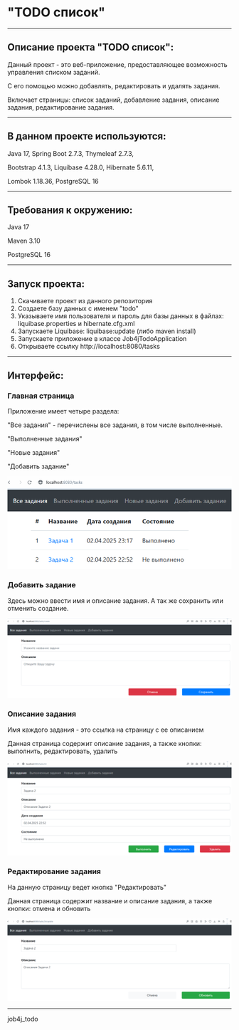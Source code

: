 # "TODO список"
***
## Описание проекта "TODO список":
Данный проект - это веб-приложение, предоставляющее возможность управления списком заданий.

С его помощью можно добавлять, редактировать и удалять задания.

Включает страницы: список заданий, добавление задания, описание задания, редактирование задания.
***
## В данном проекте используются:
Java 17, Spring Boot 2.7.3, Thymeleaf 2.7.3,

Bootstrap 4.1.3, Liquibase 4.28.0, Hibernate 5.6.11,

Lombok 1.18.36, PostgreSQL 16
***
## Требования к окружению:
Java 17

Maven 3.10

PostgreSQL 16
***
## Запуск проекта:
1. Скачиваете проект из данного репозитория
2. Создаете базу данных с именем "todo"
3. Указываете имя пользователя и пароль для базы данных в файлах:
   liquibase.properties и hibernate.cfg.xml
4. Запускаете Liquibase: liquibase:update (либо maven install)
5. Запускаете приложение в классе Job4jTodoApplication
6. Открываете ссылку http://localhost:8080/tasks
***
## Интерфейс:

### Главная страница

Приложение имеет четыре раздела:

"Все задания" - перечислены все задания, в том числе выполненные.

"Выполненные задания"

"Новые задания"

"Добавить задание"

![Главная страница](img/list.png)

### Добавить задание

Здесь можно ввести имя и описание задания. А так же сохранить или отменить создание.

![Страница добавления задания](img/create.png)

### Описание задания

Имя каждого задания - это ссылка на страницу с ее описанием

Данная страница содержит описание задания, а также кнопки: выполнить, редактировать, удалить

![Страница описания задания](img/details.png)

### Редактирование задания

На данную страницу ведет кнопка "Редактировать"

Данная страница содержит название и описание задания, а также кнопки: отмена и обновить

![Страница редактирования задания](img/edit.png)
***
job4j_todo